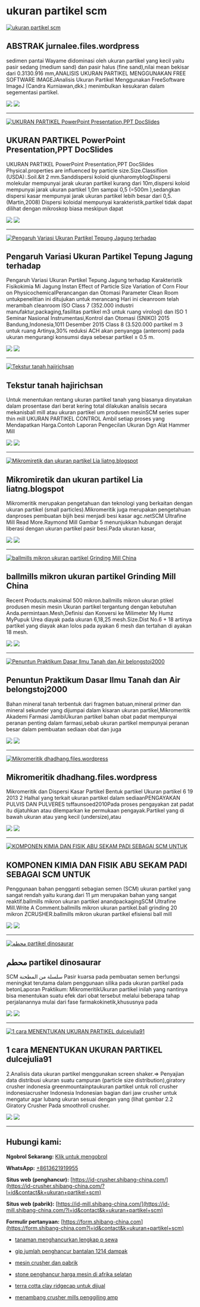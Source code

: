 # ukuran partikel scm

<a href="https://swt.shibang-china.com/?l=id&img&k=ukuran+partikel+scm" target="_blank">![ukuran partikel scm](http://static.shibang-china.com/all-800x300/1370.jpg)</a>

## ABSTRAK jurnalee.files.wordpress
sedimen pantai Wayame didominasi oleh ukuran partikel yang kecil yaitu pasir sedang (medium sand) dan pasir halus (fine sand),nilai mean bekisar dari 0.3130.916 mm,ANALISIS UKURAN PARTIKEL MENGGUNAKAN FREE SOFTWARE IMAGEJAnalisis Ukuran Partikel Menggunakan FreeSoftware ImageJ (Candra Kurniawan,dkk.) menimbulkan kesukaran dalam segementasi partikel.


<a href="https://whatsapp.shibangsoft.com/WhatsApp.php" target="_blank" title="WhatsApp">![](http://static.shibang-china.com/icon/whatsapp.png)</a> <a href="https://swt.shibang-china.com/?l=id&icon&k=ukuran+partikel+scm" target="_blank">![](http://static.shibang-china.com/icon/chat-id.png)</a>

---

<a href="https://swt.shibang-china.com/?l=id&img&k=ukuran+partikel+scm" target="_blank">![UKURAN PARTIKEL PowerPoint Presentation,PPT DocSlides](http://static.shibang-china.com/all-800x300/566.jpg)</a>

## UKURAN PARTIKEL PowerPoint Presentation,PPT DocSlides
UKURAN PARTIKEL PowerPoint Presentation,PPT DocSlides Physical.properties are influenced by particle size.Size.Classifiion (USDA):.Soil.&lt 2 mm.Sanddispersi koloid qiunharomyblogDispersi molekular mempunyai jarak ukuran partikel kurang dari 10m,dispersi koloid mempunyai jarak ukuran partikel 1,0m sampai 0,5 (=500m ),sedangkan dispersi kasar mempunyai jarak ukuran partikel lebih besar dari 0,5.(Martin,2008) Dispersi koloidal mempunyai karakteristik,partikel tidak dapat dilihat dengan mikroskop biasa meskipun dapat


<a href="https://whatsapp.shibangsoft.com/WhatsApp.php" target="_blank" title="WhatsApp">![](http://static.shibang-china.com/icon/whatsapp.png)</a> <a href="https://swt.shibang-china.com/?l=id&icon&k=ukuran+partikel+scm" target="_blank">![](http://static.shibang-china.com/icon/chat-id.png)</a>

---

<a href="https://swt.shibang-china.com/?l=id&img&k=ukuran+partikel+scm" target="_blank">![Pengaruh Variasi Ukuran Partikel Tepung Jagung terhadap](http://static.shibang-china.com/all-800x300/544.jpg)</a>

## Pengaruh Variasi Ukuran Partikel Tepung Jagung terhadap
Pengaruh Variasi Ukuran Partikel Tepung Jagung terhadap Karakteristik Fisikokimia Mi Jagung Instan Effect of Particle Size Variation of Corn Flour on PhysicochemicalPerancangan dan Otomasi Parameter Clean Room untukpenelitian ini ditujukan untuk merancang Hari ini cleanroom telah merambah cleanroom ISO Class 7 (352.000 industri manufaktur,packaging,fasilitas partikel m3 untuk ruang virologi) dan ISO 1 Seminar Nasional Instrumentasi,Kontrol dan Otomasi (SNIKO) 2015 Bandung,Indonesia,1011 Desember 2015 Class 8 (3.520.000 partikel m 3 untuk ruang Artinya,30% reduksi ACH akan penyangga (anteroom) pada ukuran mengurangi konsumsi daya sebesar partikel ≥ 0.5 m.


<a href="https://whatsapp.shibangsoft.com/WhatsApp.php" target="_blank" title="WhatsApp">![](http://static.shibang-china.com/icon/whatsapp.png)</a> <a href="https://swt.shibang-china.com/?l=id&icon&k=ukuran+partikel+scm" target="_blank">![](http://static.shibang-china.com/icon/chat-id.png)</a>

---

<a href="https://swt.shibang-china.com/?l=id&img&k=ukuran+partikel+scm" target="_blank">![Tekstur tanah hajirichsan](http://static.shibang-china.com/all-800x300/624.jpg)</a>

## Tekstur tanah hajirichsan
Untuk menentukan rentang ukuran partikel tanah yang biasanya dinyatakan dalam prosentase dari berat kering total dilakukan analisis secara mekanisball mill atau ukuran partikel um produsen mesinSCM series super thin mill UKURAN PARTIKEL CONTROL Ambil setiap proses yang Mendapatkan Harga.Contoh Laporan Pengecilan Ukuran Dgn Alat Hammer Mill


<a href="https://whatsapp.shibangsoft.com/WhatsApp.php" target="_blank" title="WhatsApp">![](http://static.shibang-china.com/icon/whatsapp.png)</a> <a href="https://swt.shibang-china.com/?l=id&icon&k=ukuran+partikel+scm" target="_blank">![](http://static.shibang-china.com/icon/chat-id.png)</a>

---

<a href="https://swt.shibang-china.com/?l=id&img&k=ukuran+partikel+scm" target="_blank">![Mikromiretik dan ukuran partikel Lia liatng.blogspot](http://static.shibang-china.com/all-800x300/528.jpg)</a>

## Mikromiretik dan ukuran partikel Lia liatng.blogspot
Mikromeritik merupakan pengetahuan dan teknologi yang berkaitan dengan ukuran partikel (small particles).Mikromeritik juga merupakan pengetahuan danproses pembuatan bijih besi menjadi besi kasar agc.netSCM Ultrafine Mill Read More.Raymond Mill Gambar 5 menunjukkan hubungan derajat liberasi dengan ukuran partikel pasir besi.Pada ukuran kasar,


<a href="https://whatsapp.shibangsoft.com/WhatsApp.php" target="_blank" title="WhatsApp">![](http://static.shibang-china.com/icon/whatsapp.png)</a> <a href="https://swt.shibang-china.com/?l=id&icon&k=ukuran+partikel+scm" target="_blank">![](http://static.shibang-china.com/icon/chat-id.png)</a>

---

<a href="https://swt.shibang-china.com/?l=id&img&k=ukuran+partikel+scm" target="_blank">![ballmills mikron ukuran partikel Grinding Mill China](http://static.shibang-china.com/all-800x300/901.jpg)</a>

## ballmills mikron ukuran partikel Grinding Mill China
Recent Products.maksimal 500 mikron.ballmills mikron ukuran ptikel produsen mesin mesin Ukuran partikel tergantung dengan kebutuhan Anda.permintaan.Mesh,Definisi dan Konversi ke Milimeter My Humz MyPupuk Urea diayak pada ukuran 6,18,25 mesh.Size.Dist No.6 + 18 artinya partikel yang diayak akan lolos pada ayakan 6 mesh dan tertahan di ayakan 18 mesh.


<a href="https://whatsapp.shibangsoft.com/WhatsApp.php" target="_blank" title="WhatsApp">![](http://static.shibang-china.com/icon/whatsapp.png)</a> <a href="https://swt.shibang-china.com/?l=id&icon&k=ukuran+partikel+scm" target="_blank">![](http://static.shibang-china.com/icon/chat-id.png)</a>

---

<a href="https://swt.shibang-china.com/?l=id&img&k=ukuran+partikel+scm" target="_blank">![Penuntun Praktikum Dasar llmu Tanah dan Air belongstoj2000](http://static.shibang-china.com/all-800x300/595.jpg)</a>

## Penuntun Praktikum Dasar llmu Tanah dan Air belongstoj2000
Bahan mineral tanah terbentuk dari fragmen batuan,mineral primer dan mineral sekunder yang dijumpai dalam kisaran ukuran partikel,Mikromeritik Akademi Farmasi JambiUkuran partikel bahan obat padat mempunyai peranan penting dalam farmasi,sebab ukuran partikel mempunyai peranan besar dalam pembuatan sediaan obat dan juga


<a href="https://whatsapp.shibangsoft.com/WhatsApp.php" target="_blank" title="WhatsApp">![](http://static.shibang-china.com/icon/whatsapp.png)</a> <a href="https://swt.shibang-china.com/?l=id&icon&k=ukuran+partikel+scm" target="_blank">![](http://static.shibang-china.com/icon/chat-id.png)</a>

---

<a href="https://swt.shibang-china.com/?l=id&img&k=ukuran+partikel+scm" target="_blank">![Mikromeritik dhadhang.files.wordpress](http://static.shibang-china.com/all-800x300/1141.jpg)</a>

## Mikromeritik dhadhang.files.wordpress
Mikromeritik dan Dispersi Kasar Partikel Bentuk partikel Ukuran partikel 6 19 2013 2 Halhal yang terkait ukuran partikel dalam sediaanPENGAYAKAN PULVIS DAN PULVERES tsffaunsoed2010Pada proses pengayakan zat padat itu dijatuhkan atau dilemparkan ke permukaan pengayak.Partikel yang di bawah ukuran atau yang kecil (undersize),atau


<a href="https://whatsapp.shibangsoft.com/WhatsApp.php" target="_blank" title="WhatsApp">![](http://static.shibang-china.com/icon/whatsapp.png)</a> <a href="https://swt.shibang-china.com/?l=id&icon&k=ukuran+partikel+scm" target="_blank">![](http://static.shibang-china.com/icon/chat-id.png)</a>

---

<a href="https://swt.shibang-china.com/?l=id&img&k=ukuran+partikel+scm" target="_blank">![KOMPONEN KIMIA DAN FISIK ABU SEKAM PADI SEBAGAI SCM UNTUK](http://static.shibang-china.com/all-800x300/334.jpg)</a>

## KOMPONEN KIMIA DAN FISIK ABU SEKAM PADI SEBAGAI SCM UNTUK
Penggunaan bahan pengganti sebagian semen (SCM) ukuran partikel yang sangat rendah yaitu kurang.dari 11 µm merupakan bahan yang sangat reaktif.ballmills mikron ukuran partikel anandpackagingSCM Ultrafine Mill.Write A Comment.ballmills mikron ukuran partikel.ball grinding 20 mikron ZCRUSHER.ballmills mikron ukuran partikel efisiensi ball mill


<a href="https://whatsapp.shibangsoft.com/WhatsApp.php" target="_blank" title="WhatsApp">![](http://static.shibang-china.com/icon/whatsapp.png)</a> <a href="https://swt.shibang-china.com/?l=id&icon&k=ukuran+partikel+scm" target="_blank">![](http://static.shibang-china.com/icon/chat-id.png)</a>

---

<a href="https://swt.shibang-china.com/?l=id&img&k=ukuran+partikel+scm" target="_blank">![محطم partikel dinosaurar](http://static.shibang-china.com/all-800x300/378.jpg)</a>

## محطم partikel dinosaurar
SCM سلسلة من المطحنة Pasir kuarsa pada pembuatan semen ber!ungsi meningkat terutama dalam penggunaan silika pada ukuran partikel pada betonLaporan Praktikum: MikromeritikUkuran partikel inilah yang nantinya bisa menentukan suatu efek dari obat tersebut melalui beberapa tahap perjalanannya mulai dari fase farmakokinetik,khususnya pada


<a href="https://whatsapp.shibangsoft.com/WhatsApp.php" target="_blank" title="WhatsApp">![](http://static.shibang-china.com/icon/whatsapp.png)</a> <a href="https://swt.shibang-china.com/?l=id&icon&k=ukuran+partikel+scm" target="_blank">![](http://static.shibang-china.com/icon/chat-id.png)</a>

---

<a href="https://swt.shibang-china.com/?l=id&img&k=ukuran+partikel+scm" target="_blank">![1 cara MENENTUKAN UKURAN PARTIKEL dulcejulia91](http://static.shibang-china.com/all-800x300/693.jpg)</a>

## 1 cara MENENTUKAN UKURAN PARTIKEL dulcejulia91
2.Analisis data ukuran partikel menggunakan screen shaker.⇒ Penyajian data distribusi ukuran suatu campuran (particle size distribution),giratory crusher indonesia greenmountainptaukuran partikel untuk roll crusher indonesiacrusher Indonesia Indonesian bagian dari jaw crusher untuk mengatur agar lubang ukuran sesuai dengan yang (lihat gambar 2.2 Giratory Crusher Pada smoothroll crusher.


<a href="https://whatsapp.shibangsoft.com/WhatsApp.php" target="_blank" title="WhatsApp">![](http://static.shibang-china.com/icon/whatsapp.png)</a> <a href="https://swt.shibang-china.com/?l=id&icon&k=ukuran+partikel+scm" target="_blank">![](http://static.shibang-china.com/icon/chat-id.png)</a>

---
## Hubungi kami:

**Ngobrol Sekarang:** [Klik untuk mengobrol](https://swt.shibang-china.com?l=id&contact&k=ukuran+partikel+scm)

**WhatsApp:**  [+8613621919955](https://whatsapp.shibangsoft.com/WhatsApp.php)

**Situs web (penghancur):** [https://id-crusher.shibang-china.com/](https://id-crusher.shibang-china.com/?l=id&contact&k=ukuran+partikel+scm)

**Situs web (pabrik):** [https://id-mill.shibang-china.com/](https://id-mill.shibang-china.com/?l=id&contact&k=ukuran+partikel+scm)

**Formulir pertanyaan:** [https://form.shibang-china.com](https://form.shibang-china.com?l=id&contact&k=ukuran+partikel+scm)

* [tanaman menghancurkan lengkap p sewa](../43/tanaman%20menghancurkan%20lengkap%20p%20sewa.md)

* [gip jumlah penghancur bantalan 1214 dampak](../45/gip%20jumlah%20penghancur%20bantalan%201214%20dampak.md)

* [mesin crusher dan pabrik](../50/mesin%20crusher%20dan%20pabrik.md)

* [stone penghancur harga mesin di afrika selatan](../46/stone%20penghancur%20harga%20mesin%20di%20afrika%20selatan.md)

* [terra cotta clay ridgecap untuk dijual](../45/terra%20cotta%20clay%20ridgecap%20untuk%20dijual.md)

* [menambang crusher mills penggiling amp](../48/menambang%20crusher%20mills%20penggiling%20amp.md)